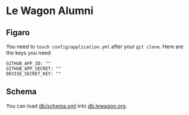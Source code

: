 # Le Wagon Alumni

## Figaro

You need to `touch config/application.yml` after your `git clone`. Here are the keys you need:

```
GITHUB_APP_ID: ""
GITHUB_APP_SECRET: ""
DEVISE_SECRET_KEY: ""
```

## Schema

You can load [db/schema.xml](db/schema.xml) into [db.lewagon.org](http://db.lewagon.org).
